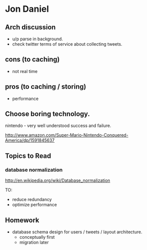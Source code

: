 # Jon Daniel

## Arch discussion
- u/p parse in background.
- check twitter terms of service about collecting tweets.

## cons (to caching)
- not real time

## pros (to caching / storing)
- performance

## Choose boring technology. 
nintendo - very well understood success and failure.

http://www.amazon.com/Super-Mario-Nintendo-Conquered-America/dp/1591845637

## Topics to Read

### database normalization
http://en.wikipedia.org/wiki/Database_normalization

TO:
- reduce redundancy
- optimize performance

## Homework
- database schema design for users / tweets / layout architecture.
	- conceptually first
	- migration later 